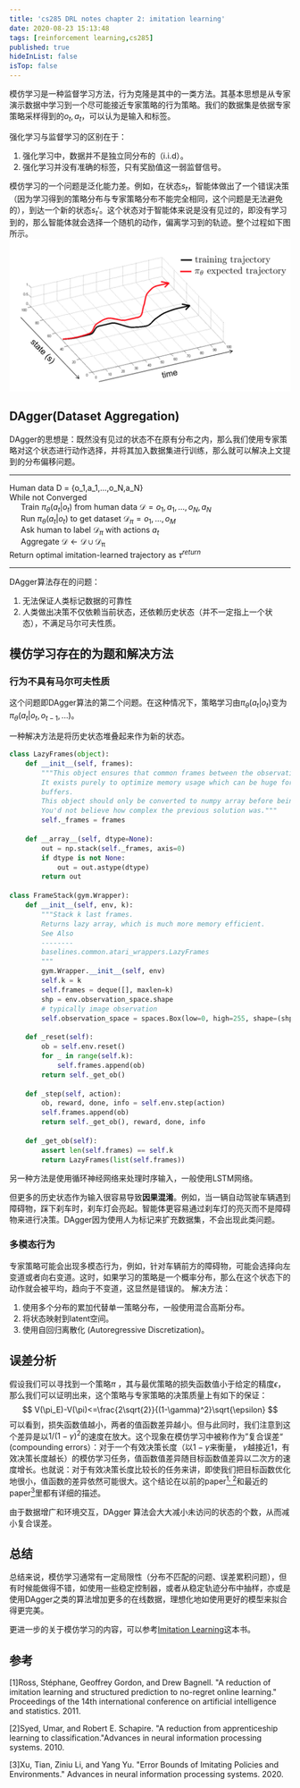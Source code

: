 ```yaml
---
title: 'cs285 DRL notes chapter 2: imitation learning'
date: 2020-08-23 15:13:48
tags: [reinforcement learning,cs285]
published: true
hideInList: false
isTop: false
---
```

模仿学习是一种监督学习方法，行为克隆是其中的一类方法。其基本思想是从专家演示数据中学习到一个尽可能接近专家策略的行为策略。我们的数据集是依据专家策略采样得到的$o_t, a_t$，可以认为是输入和标签。

强化学习与监督学习的区别在于：
1. 强化学习中，数据并不是独立同分布的（i.i.d）。
2. 强化学习并没有准确的标签，只有奖励值这一弱监督信号。

模仿学习的一个问题是泛化能力差。例如，在状态$s_t$，智能体做出了一个错误决策（因为学习得到的策略分布与专家策略分布不能完全相同，这个问题是无法避免的），到达一个新的状态$s_t'$。这个状态对于智能体来说是没有见过的，即没有学习到的，那么智能体就会选择一个随机的动作，偏离学习到的轨迹。整个过程如下图所示。
![](/post/cs285_chapter2/distribution_shift.png)

## DAgger(Dataset Aggregation)
DAgger的思想是：既然没有见过的状态不在原有分布之内，那么我们使用专家策略对这个状态进行动作选择，并将其加入数据集进行训练，那么就可以解决上文提到的分布偏移问题。
***
Human data D = {o_1,a_1,...,o_N,a_N}\
While not Converged\
    $\quad$ Train $\pi_\theta(a_t|o_t)$ from human data $\mathcal{D} = {o_1,a_1,...,o_N,a_N}$\
    $\quad$ Run $\pi_\theta(a_t|o_t)$ to get dataset $\mathcal{D}_\pi = {o_1,...,o_M}$\
    $\quad$ Ask human to label $\mathcal{D}_\pi$ with actions $a_t$\
    $\quad$ Aggregate $\mathcal{D} \leftarrow \mathcal{D} \cup \mathcal{D_\pi}$\
Return optimal imitation-learned trajectory as $\tau^{return}$
***
DAgger算法存在的问题：
1. 无法保证人类标记数据的可靠性
2. 人类做出决策不仅依赖当前状态，还依赖历史状态（并不一定指上一个状态），不满足马尔可夫性质。

## 模仿学习存在的为题和解决方法
### 行为不具有马尔可夫性质
这个问题即DAgger算法的第二个问题。在这种情况下，策略学习由$\pi_{\theta}(a_t|o_t)$变为
$\pi_{\theta}(a_t|o_t, o_{t-1}, ...)$。

一种解决方法是将历史状态堆叠起来作为新的状态。
```python
class LazyFrames(object):
    def __init__(self, frames):
        """This object ensures that common frames between the observations are only stored once.
        It exists purely to optimize memory usage which can be huge for DQN's 1M frames replay
        buffers.
        This object should only be converted to numpy array before being passed to the model.
        You'd not believe how complex the previous solution was."""
        self._frames = frames

    def __array__(self, dtype=None):
        out = np.stack(self._frames, axis=0)
        if dtype is not None:
            out = out.astype(dtype)
        return out

class FrameStack(gym.Wrapper):
    def __init__(self, env, k):
        """Stack k last frames.
        Returns lazy array, which is much more memory efficient.
        See Also
        --------
        baselines.common.atari_wrappers.LazyFrames
        """
        gym.Wrapper.__init__(self, env)
        self.k = k
        self.frames = deque([], maxlen=k)
        shp = env.observation_space.shape
        # typically image observation
        self.observation_space = spaces.Box(low=0, high=255, shape=(shp[0], shp[1], shp[2] * k))

    def _reset(self):
        ob = self.env.reset()
        for _ in range(self.k):
            self.frames.append(ob)
        return self._get_ob()

    def _step(self, action):
        ob, reward, done, info = self.env.step(action)
        self.frames.append(ob)
        return self._get_ob(), reward, done, info

    def _get_ob(self):
        assert len(self.frames) == self.k
        return LazyFrames(list(self.frames))
```

另一种方法是使用循环神经网络来处理时序输入，一般使用LSTM网络。

但更多的历史状态作为输入很容易导致**因果混淆**。例如，当一辆自动驾驶车辆遇到障碍物，踩下刹车时，刹车灯会亮起。智能体更容易通过刹车灯的亮灭而不是障碍物来进行决策。DAgger因为使用人为标记来扩充数据集，不会出现此类问题。

### 多模态行为
专家策略可能会出现多模态行为，例如，针对车辆前方的障碍物，可能会选择向左变道或者向右变道。这时，如果学习的策略是一个概率分布，那么在这个状态下的动作就会被平均，趋向于不变道，这显然是错误的。
解决方法：
1. 使用多个分布的累加代替单一策略分布，一般使用混合高斯分布。
2. 将状态映射到latent空间。
3. 使用自回归离散化 (Autoregressive Discretization)。
## 误差分析
假设我们可以寻找到一个策略$\pi$ ，其与最优策略的损失函数值小于给定的精度$\epsilon$，那么我们可以证明出来，这个策略与专家策略的决策质量上有如下的保证：
$$
V(\pi_E)-V(\pi)<=\frac{2\sqrt{2}}{(1-\gamma)^2}\sqrt{\epsilon}
$$
可以看到，损失函数值越小，两者的值函数差异越小。但与此同时，我们注意到这个差异是以$1/(1-\gamma)^2$的速度在放大。这个现象在模仿学习中被称作为”复合误差“ (compounding errors）：对于一个有效决策长度（以$1-\gamma$来衡量， $\gamma$越接近1，有效决策长度越长）的模仿学习任务，值函数值差异随目标函数值差异以二次方的速度增长。也就说：对于有效决策长度比较长的任务来讲，即使我们把目标函数优化地很小，值函数的差异依然可能很大。这个结论在以前的paper[<sup>1, 2</sup>](#refer-anchor)和最近的paper[<sup>3</sup>](#refer-anchor)里都有详细的描述。

由于数据增广和环境交互，DAgger 算法会大大减小未访问的状态的个数，从而减小复合误差。

## 总结
总结来说，模仿学习通常有一定局限性（分布不匹配的问题、误差累积问题），但有时候能做得不错，如使用一些稳定控制器，或者从稳定轨迹分布中抽样，亦或是使用DAgger之类的算法增加更多的在线数据，理想化地如使用更好的模型来拟合得更完美。

更进一步的关于模仿学习的内容，可以参考[Imitation Learning](https://www.lamda.nju.edu.cn/xut/Imitation_Learning.pdf)这本书。
## 参考
<div id="refer-anchor"></div>
[1]Ross, Stéphane, Geoffrey Gordon, and Drew Bagnell. "A reduction of imitation learning and structured prediction to no-regret online learning." Proceedings of the 14th international conference on artificial intelligence and statistics. 2011.

[2]Syed, Umar, and Robert E. Schapire. "A reduction from apprenticeship learning to classification."Advances in neural information processing systems. 2010.

[3]Xu, Tian, Ziniu Li, and Yang Yu. "Error Bounds of Imitating Policies and Environments." Advances in neural information processing systems. 2020.
